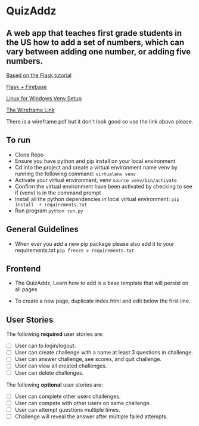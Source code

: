 # QuizAddz 

## A web app that teaches first grade students in the US how to add a set of numbers, which can vary between adding one number, or adding five numbers. 

[Based on the Flask tutorial](https://blog.miguelgrinberg.com/post/the-flask-mega-tutorial-part-i-hello-world)

[Flask + Firebase]( https://burhan.io/flask-web-api-with-firebase/) 

[Linux for Windows Venv Setup](http://timmyreilly.azurewebsites.net/python-with-ubuntu-on-windows/)

[The Wireframe Link](https://wireframe.cc/pro/pp/9be4d63ef204139/) 

There is a wireframe.pdf but it don't look good so use the link above please.


## To run
- Clone Repo
- Ensure you have python and pip install on your local environment 
- Cd into the project and create a virtual environment name venv by running the following command: 
```virtualenv venv```
- Activate your virtual environment, venv
```source venv/bin/activate```
- Confirm the virtual environment have been activated by checking to see if (venv) is in the command prompt 
- Install all the python dependencies in local virtual environment:
```pip install -r requirements.txt```
- Run program
```python run.py```


## General Guidelines
- When ever you add a new pip package please also add it to your requirements.txt
```pip freeze > requirements.txt```


## Frontend 

- The QuizAddz, Learn how to add is a base template that will persist on all pages

- To create a new page, duplicate index.html and edit below the first line. 

## User Stories

The following **required** user stories are:

- [ ] User can to login/logout.
- [ ] User can create challenge with a name at least 3 questions in challenge.
- [ ] User can answer challenge, see scores, and quit challenge.
- [ ] User can view all created challenges.
- [ ] User can delete challenges.

The following **optional** user stories are:

- [ ] User can complete other users challenges.
- [ ] User can compete with other users on same challenge.
- [ ] User can attempt questions multiple times.
- [ ] Challenge will reveal the answer after multiple failed attempts.
